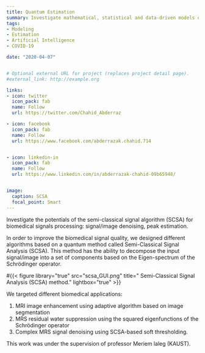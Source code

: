 ```yaml
---
title: Quantum Estimation
summary: Investigate mathematical, statistical and data-driven models of the COVID-19 to understand factors promoting  virus spread.
tags:
- Modeling
- Estimation
- Artificial Intelligence
- COVID-19

date: "2020-04-07"


# Optional external URL for project (replaces project detail page).
#external_link: http://example.org

links:
- icon: twitter
  icon_pack: fab
  name: Follow
  url: https://twitter.com/Chahid_Abderraz

- icon: facebook
  icon_pack: fab
  name: Follow
  url: https://www.facebook.com/abderrazak.chahid.714


- icon: linkedin-in
  icon_pack: fab
  name: Follow
  url: https://www.linkedin.com/in/abderrazak-chahid-09b65948/


image:
  caption: SCSA
  focal_point: Smart
---
```


Investigate the potentials of the  semi-classical  signal  algorithm (SCSA) for biomedical signals processing: signal/image denoising, peak estimation.


In order to improve the biomedical signal quality, we designed different algorithms based on a quantum method called Semi-Classical Signal Analysis (SCSA). This method has the ability to decompose the input signal/image into a set of components based on the Eigen-spectrum of the Schrödinger operator.  

#{{< figure library="true" src="scsa_GUI.png" title=" Semi-Classical Signal Analysis (SCSA) method." lightbox="true" >}}


We targeted different biomedical applications:

1. MRI image enhancement using adaptive algorithm based on image segmentation
2. MRS residual water suppression using the squared eigenfunctions of the Schrödinger operator
3. Complex MRS signal denoising using SCSA-based  soft thresholding.

This work was under the supervision of professor Meriem laleg (KAUST).
